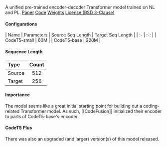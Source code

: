 A unified pre-trained encoder-decoder Transformer model trained on NL and PL.
[Paper](https://aclanthology.org/2021.emnlp-main.685.pdf) [Code](https://github.com/salesforce/codet5) [Weights](https://huggingface.co/Salesforce/codet5-base/tree/main) [License (BSD 3-Clause)](https://github.com/salesforce/CodeT5/blob/main/LICENSE.txt)
#### Configurations
| Name | Parameters | Source Seq Length | Target Seq Length |
| :- | :-: |
| CodeT5-small | 60M |
| CodeT5-base | 220M |
#### Sequence Length
| Type | Count |
| :- | :-: |
| Source | 512 |
| Target | 256 |
#### Importance
The model seems like a great initial starting point for building out a coding-related Transformer model. As such, [[CodeFusion]] initialized their encoder to parts of CodeT5-base's encoder.
#### CodeT5 Plus
There was also an upgraded (and larger) version(s) of this model released.
